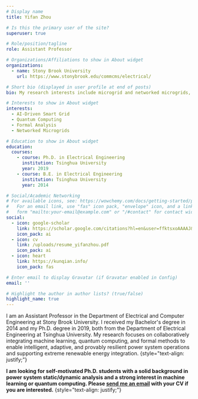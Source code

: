 ```yaml
---
# Display name
title: Yifan Zhou

# Is this the primary user of the site?
superuser: true

# Role/position/tagline
role: Assistant Professor

# Organizations/Affiliations to show in About widget
organizations:
  - name: Stony Brook University
    url: https://www.stonybrook.edu/commcms/electrical/

# Short bio (displayed in user profile at end of posts)
bio: My research interests include microgrid and networked microgrids, formal analysis, AI-driven smart grid and quantum computing.

# Interests to show in About widget
interests:
  - AI-Driven Smart Grid
  - Quantum Computing
  - Formal Analysis
  - Networked Microgrids

# Education to show in About widget
education:
  courses:
    - course: Ph.D. in Electrical Engineering
      institution: Tsinghua University
      year: 2019
    - course: B.E. in Electrical Engineering
      institution: Tsinghua University
      year: 2014

# Social/Academic Networking
# For available icons, see: https://wowchemy.com/docs/getting-started/page-builder/#icons
#   For an email link, use "fas" icon pack, "envelope" icon, and a link in the
#   form "mailto:your-email@example.com" or "/#contact" for contact widget.
social:
  - icon: google-scholar
    link: https://scholar.google.com/citations?hl=en&user=ffktsxoAAAAJ&view_op=list_works&sortby=pubdate
    icon_pack: ai
  - icon: cv
    link: /uploads/resume_yifanzhou.pdf
    icon_pack: ai
  - icon: heart
    link: https://kunqian.info/
    icon_pack: fas

# Enter email to display Gravatar (if Gravatar enabled in Config)
email: ''

# Highlight the author in author lists? (true/false)
highlight_name: true
---
```


I am an Assistant Professor in the Department of Electrical and Computer Engineering at Stony Brook University. I received my Bachelor's degree in 2014 and my Ph.D. degree in 2019, both from the Department of Electrical Engineering at Tsinghua University. My research focuses on collaboratively integrating machine learning, quantum computing, and formal methods to enable intelligent, adaptive, and provably resilient power system operations and supporting extreme renewable energy integration. 
{style="text-align: justify;"}

**I am looking for self-motivated Ph.D. students with a solid background in power system static/dynamic analysis and a strong interest in machine learning or quantum computing. Please [send me an email](mailto:yifan.zhou.1@stonybrook.edu) with your CV if you are interested.**
{style="text-align: justify;"}
